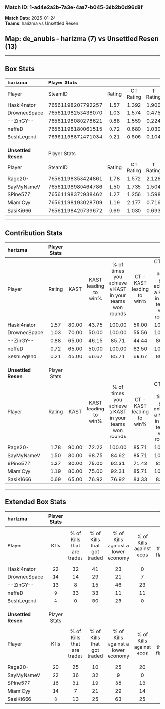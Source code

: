 ### Match ID: 1-ad4e2a2b-7a3e-4aa7-b045-3db2b0d96d8f  
**Match Date**: 2025-01-24  
**Teams**: harizma vs Unsettled Resen  

## **Map**: de_anubis - harizma (7) vs Unsettled Resen (13)  
---  

## Box Stats  

| **harizma**         | Player Stats      |        |           |          |       |       |       |         |        |      |     |
| :- | :- | :-: | :-: | :-: | :-: | :-: | :-: | :-: | :-: | :-: | :-: |
| Player              | SteamID           | Rating | CT Rating | T Rating | KAST  |  ADR  | Kills | Assists | Deaths | K/D  | HS% |
| Haski4nator         | 76561198207792257 |  1.57  |   1.392   |  1.900   | 80.00 | 102.4 |  22   |    3    |   14   | 1.57 | 45  |
| DrownedSpace        | 76561198253438070 |  1.03  |   1.574   |  0.475   | 70.00 | 80.2  |  14   |    4    |   16   | 0.88 | 50  |
| --ZinGY--           | 76561198080278621 |  0.88  |   1.559   |  0.224   | 65.00 | 72.3  |  13   |    1    |   17   | 0.76 | 30  |
| neffeD              | 76561198180061515 |  0.72  |   0.680   |  1.030   | 65.00 | 56.2  |   9   |    3    |   15   | 0.60 | 77  |
| SeshLegend          | 76561198872471034 |  0.21  |   0.506   |  0.104   | 45.00 | 42.1  |   4   |    4    |   19   | 0.21 | 25  |
|                     |                   |        |           |          |       |       |       |         |        |      |     |
|                     |                   |        |           |          |       |       |       |         |        |      |     |
|                     |                   |        |           |          |       |       |       |         |        |      |     |
| **Unsettled Resen** | Player Stats      |        |           |          |       |       |       |         |        |      |     |
| Player              | SteamID           | Rating | CT Rating | T Rating | KAST  |  ADR  | Kills | Assists | Deaths | K/D  | HS% |
| Rage20-             | 76561198358424861 |  1.78  |   1.572   |  2.126   | 90.00 | 136.0 |  20   |   12    |   11   | 1.82 | 75  |
| SayMyNameV          | 76561198980464786 |  1.50  |   1.735   |  1.504   | 80.00 | 93.3  |  22   |    2    |   15   | 1.47 | 63  |
| SPine577            | 76561198372938462 |  1.27  |   1.256   |  1.598   | 80.00 | 63.9  |  16   |    5    |   11   | 1.45 | 56  |
| MiamiCyy            | 76561198193028709 |  1.19  |   2.177   |  0.716   | 80.00 | 79.8  |  14   |    7    |   13   | 1.08 | 57  |
| SasiKi666           | 76561198420739672 |  0.69  |   1.030   |  0.693   | 65.00 | 43.5  |   8   |    4    |   13   | 0.62 | 50  |
---  

## Contribution Stats  

| **harizma**         | Player Stats |       |                      |                                                        |                           |                                                             |                          |                                                            |
| :- | :-: | :-: | :-: | :-: | :-: | :-: | :-: | :-: |
| Player              |    Rating    | KAST  | KAST leading to win% | % of times you achieve a KAST in your teams won rounds | CT - KAST leading to win% | CT - % of times you achieve a KAST in your teams won rounds | T - KAST leading to win% | T - % of times you achieve a KAST in your teams won rounds |
| Haski4nator         |     1.57     | 80.00 |        43.75         |                         100.00                         |           50.00           |                           100.00                            |          33.33           |                           100.00                           |
| DrownedSpace        |     1.03     | 70.00 |        50.00         |                         100.00                         |           55.56           |                           100.00                            |          40.00           |                           100.00                           |
| --ZinGY--           |     0.88     | 65.00 |        46.15         |                         85.71                          |           44.44           |                            80.00                            |          50.00           |                           100.00                           |
| neffeD              |     0.72     | 65.00 |        50.00         |                         100.00                         |           62.50           |                           100.00                            |          33.33           |                           100.00                           |
| SeshLegend          |     0.21     | 45.00 |        66.67         |                         85.71                          |           66.67           |                            80.00                            |          66.67           |                           100.00                           |
|                     |              |       |                      |                                                        |                           |                                                             |                          |                                                            |
|                     |              |       |                      |                                                        |                           |                                                             |                          |                                                            |
|                     |              |       |                      |                                                        |                           |                                                             |                          |                                                            |
| **Unsettled Resen** | Player Stats |       |                      |                                                        |                           |                                                             |                          |                                                            |
| Player              |    Rating    | KAST  | KAST leading to win% | % of times you achieve a KAST in your teams won rounds | CT - KAST leading to win% | CT - % of times you achieve a KAST in your teams won rounds | T - KAST leading to win% | T - % of times you achieve a KAST in your teams won rounds |
| Rage20-             |     1.78     | 90.00 |        72.22         |                         100.00                         |           85.71           |                           100.00                            |          63.64           |                           100.00                           |
| SayMyNameV          |     1.50     | 80.00 |        68.75         |                         84.62                          |           85.71           |                           100.00                            |          55.56           |                           71.43                            |
| SPine577            |     1.27     | 80.00 |        75.00         |                         92.31                          |           71.43           |                            83.33                            |          77.78           |                           100.00                           |
| MiamiCyy            |     1.19     | 80.00 |        75.00         |                         92.31                          |           85.71           |                           100.00                            |          66.67           |                           85.71                            |
| SasiKi666           |     0.69     | 65.00 |        76.92         |                         76.92                          |           83.33           |                            83.33                            |          71.43           |                           71.43                            |
---  

## Extended Box Stats  

| **harizma**         | Player Stats |                            |                            |                                    |                         |                              |                                 |        |                             |                                     |                          |                               |                            |
| :- | :-: | :-: | :-: | :-: | :-: | :-: | :-: | :-: | :-: | :-: | :-: | :-: | :-: |
| Player              |    Kills     | % of Kills that are trades | % of Kills that got traded | % of Kills against a lower economy | % of Kills against ecos | % of Kills that are flawless | % of Kills that are close duels | Deaths | % of Deaths that get traded | % of Deaths against a lower economy | % of Deaths against ecos | % of Deaths that are flawless | % of Deaths that are close |
| Haski4nator         |      22      |             32             |             41             |                 23                 |            0            |              64              |                0                |   14   |              7              |                 14                  |            0             |              57               |             0              |
| DrownedSpace        |      14      |             14             |             29             |                 21                 |            7            |              50              |                0                |   16   |             25              |                 19                  |            0             |              50               |             0              |
| --ZinGY--           |      13      |             8              |             15             |                 46                 |           23            |              69              |                0                |   17   |             29              |                 18                  |            0             |              59               |             12             |
| neffeD              |      9       |             33             |             33             |                 11                 |           11            |              56              |                0                |   15   |             13              |                 13                  |            0             |              67               |             7              |
| SeshLegend          |      4       |             0              |             50             |                 25                 |            0            |              50              |                0                |   19   |             26              |                 21                  |            5             |              58               |             5              |
|                     |              |                            |                            |                                    |                         |                              |                                 |        |                             |                                     |                          |                               |                            |
|                     |              |                            |                            |                                    |                         |                              |                                 |        |                             |                                     |                          |                               |                            |
|                     |              |                            |                            |                                    |                         |                              |                                 |        |                             |                                     |                          |                               |                            |
| **Unsettled Resen** | Player Stats |                            |                            |                                    |                         |                              |                                 |        |                             |                                     |                          |                               |                            |
| Player              |    Kills     | % of Kills that are trades | % of Kills that got traded | % of Kills against a lower economy | % of Kills against ecos | % of Kills that are flawless | % of Kills that are close duels | Deaths | % of Deaths that get traded | % of Deaths against a lower economy | % of Deaths against ecos | % of Deaths that are flawless | % of Deaths that are close |
| Rage20-             |      20      |             25             |             10             |                 25                 |           20            |              75              |               10                |   11   |              9              |                 27                  |            9             |              36               |             0              |
| SayMyNameV          |      22      |             36             |             32             |                 9                  |            0            |              41              |                5                |   15   |             20              |                 27                  |            7             |              100              |             0              |
| SPine577            |      16      |             31             |             19             |                 38                 |           13            |              63              |                0                |   11   |             64              |                  0                  |            0             |              55               |             0              |
| MiamiCyy            |      14      |             7              |             21             |                 29                 |           14            |              64              |                7                |   13   |             31              |                 23                  |            0             |              38               |             0              |
| SasiKi666           |      8       |             13             |             25             |                 63                 |           25            |              63              |                0                |   13   |             38              |                  8                  |            0             |              62               |             0              |
